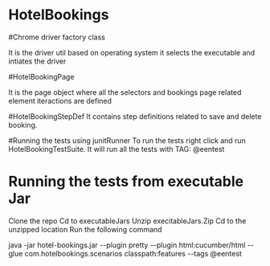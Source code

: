 # HotelBookings

#Chrome driver factory class

It is the driver util based on operating system it selects the executable and intiates the driver

#HotelBookingPage

It is the page object where all the selectors and bookings page related element iteractions are defined

#HotelBookingStepDef
It contains step definitions related to save and delete booking.

#Running the tests using junitRunner
To run the tests right click and run HotelBookingTestSuite.
It will run all the tests with TAG:   @eentest

# Running the tests from executable Jar

Clone the repo
Cd to executableJars
Unzip execitableJars.Zip
Cd to the unzipped location
Run the following command

java -jar hotel-bookings.jar --plugin pretty --plugin html:cucumber/html --glue com.hotelbookings.scenarios classpath:features --tags @eentest